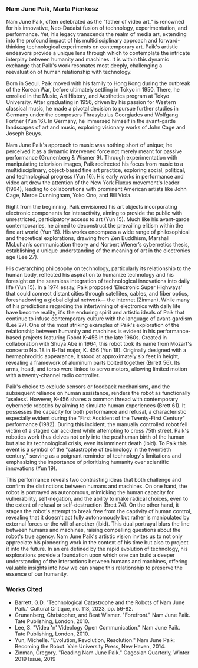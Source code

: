 ### Nam June Paik, Marta Pienkosz

Nam June Paik, often celebrated as the "father of video art," is renowned for his innovative, Neo-Dadaist fusion of technology, experimentation, and performance. Yet, his legacy transcends the realm of media art, extending into the profound impact of his multidisciplinary approach and forward-thinking technological experiments on contemporary art. Paik's artistic endeavors provide a unique lens through which to contemplate the intricate interplay between humanity and machines. It is within this dynamic exchange that Paik's work resonates most deeply, challenging a reevaluation of human relationship with technology.

Born in Seoul, Paik moved with his family to Hong Kong during the outbreak of the Korean War, before ultimately settling in Tokyo in 1950. There, he enrolled in the Music, Art History, and Aesthetics program at Tokyo University. After graduating in 1956, driven by his passion for Western classical music, he made a pivotal decision to pursue further studies in Germany under the composers Thrasybulus Georgiades and Wolfgang Fortner (Yun 16). In Germany, he immersed himself in the avant-garde landscapes of art and music, exploring visionary works of John Cage and Joseph Beuys.

Nam June Paik's approach to music was nothing short of unique; he perceived it as a dynamic intervened force not merely meant for passive performance (Grunenberg & Wismer 9). Through experimentation with manipulating television images, Paik redirected his focus from music to a multidisciplinary, object-based fine art practice, exploring social, political, and technological progress (Yun 16). His early works in performance and video art drew the attention of the New York Fluxus movement's leader (1964), leading to collaborations with prominent American artists like John Cage, Merce Cunningham, Yoko Ono, and Bill Viola.

Right from the beginning, Paik envisioned his art objects incorporating electronic components for interactivity, aiming to provide the public with unrestricted, participatory access to art (Yun 15). Much like his avant-garde contemporaries, he aimed to deconstruct the prevailing elitism within the fine art world (Yun 16). His works encompass a wide range of philosophical and theoretical explorations, drawing from Zen Buddhism, Marshall McLuhan’s communication theory and Norbert Wiener’s cybernetics thesis, establishing a unique understanding of the meaning of art in the electronics age (Lee 27).

His overarching philosophy on technology, particularly its relationship to the human body, reflected his aspiration to humanize technology and his foresight on the seamless integration of technological innovations into daily life (Yun 15). In a 1974 essay, Paik proposed 'Electronic Super Highways' that could connect distant cities through satellites, cables, and fiber optics, foreshadowing a global digital network— the Internet (Zinman). While many of his predictions regarding the intertwining of electronics with daily life have become reality, it's the enduring spirit and artistic ideals of Paik that continue to infuse contemporary culture with the language of avant-gardism (Lee 27).
One of the most striking examples of Paik's exploration of the relationship between humanity and machines is evident in his performance-based projects featuring Robot K-456 in the late 1960s. Created in collaboration with Shuya Abe in 1964, this robot took its name from Mozart's concerto No. 18 in B-flat major, K. 456 (Yun 18). Originally designed with a hermaphroditic appearance, it stood at approximately six feet in height, revealing a framework of aluminum parts bolted together (Brrett 56). Its arms, head, and torso were linked to servo motors, allowing limited motion with a twenty-channel radio controller.

Paik's choice to exclude sensors or feedback mechanisms, and the subsequent reliance on human assistance, renders the robot as functionally ‘useless’. However, K-456 shares a common thread with contemporary cybernetic robotics by aiming to simulate human experiences (Brett 61). It possesses the capacity for both performance and refusal, a characteristic especially evident during the "First Accident of the Twenty-First Century" performance (1982). During this incident, the manually controlled robot fell victim of a staged car accident while attempting to cross 75th street. Paik's robotics work thus delves not only into the posthuman birth of the human but also its technological crisis, even its imminent death (ibid). To Paik this event is a symbol of the "catastrophe of technology in the twentieth century," serving as a poignant reminder of technology's limitations and emphasizing the importance of prioritizing humanity over scientific innovations (Yun 19).

This performance reveals two contrasting ideas that both challenge and confirm the distinctions between humans and machines. On one hand, the robot is portrayed as autonomous, mimicking the human capacity for vulnerability, self-negation, and the ability to make radical choices, even to the extent of refusal or self-destruction (Brett 74). On the other hand, it stages the robot's attempt to break free from the captivity of human control, revealing that it doesn't act fully autonomously but rather is manipulated by external forces or the will of another (ibid). This dual portrayal blurs the line between humans and machines, raising compelling questions about the robot's true agency.
Nam June Paik's artistic vision invites us to not only appreciate his pioneering work in the context of his time but also to project it into the future. In an era defined by the rapid evolution of technology, his explorations provide a foundation upon which one can build a deeper understanding of the interactions between humans and machines, offering valuable insights into how we can shape this relationship to preserve the essence of our humanity.

### Works Cited

* Barrett, G.D. "Technological Catastrophe and the Robots of Nam June Paik." Cultural Critique, no. 118, 2023, pp. 56-82.
* Grunenberg, Christopher, and Beat Wismer. "Forefront." Nam June Paik. Tate Publishing, London, 2010.
* Lee, S. "Videa 'n' Videology Open Communication." Nam June Paik. Tate Publishing, London, 2010.
* Yun, Michelle. "Evolution, Revolution, Resolution." Nam June Paik: Becoming the Robot. Yale University Press, New Haven, 2014.
* Zinman, Gregory. "Reading Nam June Paik." Gagosian Quarterly, Winter 2019 Issue, 2019
